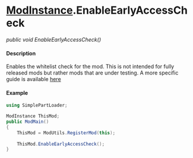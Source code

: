 # [ModInstance](api/modinstance.md).EnableEarlyAccessCheck

*public void EnableEarlyAccessCheck()*

#### Description
Enables the whitelist check for the mod. This is not intended for fully released mods but rather mods that are under testing. A more specific guide is available [here]()

#### Example
```csharp
using SimplePartLoader;

ModInstance ThisMod;
public ModMain()
{
    ThisMod = ModUtils.RegisterMod(this);
    
    ThisMod.EnableEarlyAccessCheck();
}
```